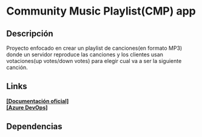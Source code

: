 # Community Music Playlist(CMP) app
## Descripción
Proyecto enfocado en crear un playlist de canciones(en formato MP3) donde un servidor reproduce las canciones y los clientes usan votaciones(up votes/down votes) para elegir cual va a ser la siguiente canción. <br>

## Links
**[[Documentación oficial]](https://estudianteccr-my.sharepoint.com/:w:/g/personal/fobando_estudiantec_cr/EZrEb8SvI1FLshDDeYE7AyMBhRRwfJnNLn84eUYCrKVZqg?e=CjfX3W)** <br>
**[[Azure DevOps]](https://dev.azure.com/CE2103-Datos2/CMP/_backlogs/backlog/CMP%20Team/Stories)** <br>

## Dependencias
